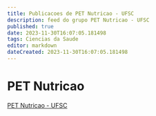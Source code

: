 ```yaml
---
title: Publicacoes de PET Nutricao - UFSC
description: feed do grupo PET Nutricao - UFSC
published: true
date: 2023-11-30T16:07:05.181498
tags: Ciencias da Saude
editor: markdown
dateCreated: 2023-11-30T16:07:05.181498
---
```


# PET Nutricao
[PET Nutricao - UFSC](/grupo/132PETNutricaoUFSC.md)